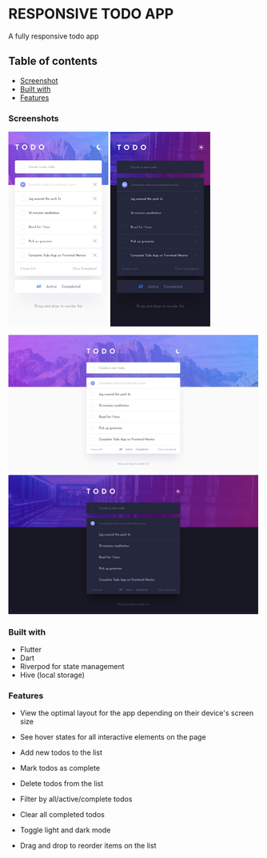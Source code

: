 # RESPONSIVE TODO APP

A fully responsive todo app

## Table of contents

- [Screenshot](#screenshots)
- [Built with](#built-with)
- [Features](#features)


### Screenshots

<img src="./assets/screenshots/mobile-design-light.jpg" width="200" alt="todo section" />  <img src="./assets/screenshots/mobile-design-dark.jpg" width="200" alt="notes section" /> 

<img src="./assets/screenshots/desktop-design-light.jpg" width="500" alt="todo section" />
<img src="./assets/screenshots/desktop-design-dark.jpg" width="500" alt="notes section" /> 

### Built with

- Flutter
- Dart
- Riverpod for state management
- Hive (local storage)

### Features

- View the optimal layout for the app depending on their device's screen size

- See hover states for all interactive elements on the page

- Add new todos to the list

- Mark todos as complete

- Delete todos from the list

- Filter by all/active/complete todos

- Clear all completed todos

- Toggle light and dark mode

- Drag and drop to reorder items on the list